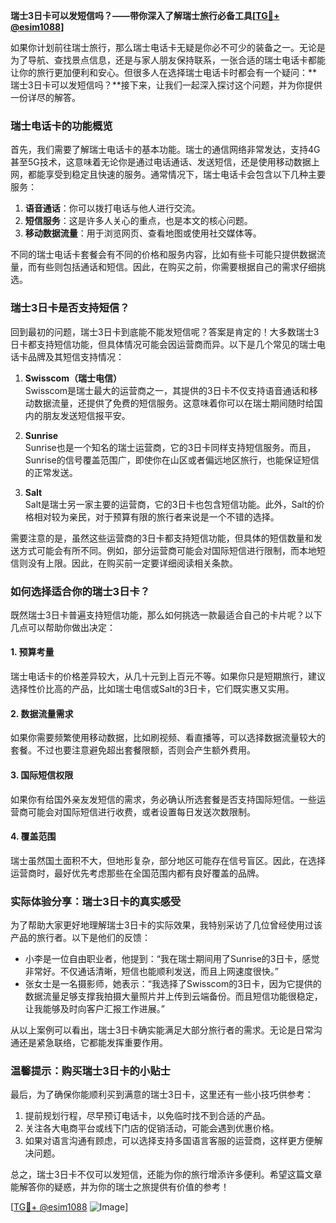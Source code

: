 **瑞士3日卡可以发短信吗？——带你深入了解瑞士旅行必备工具[[TG💪+ @esim1088](https://t.me/s/esim1088)]**

如果你计划前往瑞士旅行，那么瑞士电话卡无疑是你必不可少的装备之一。无论是为了导航、查找景点信息，还是与家人朋友保持联系，一张合适的瑞士电话卡都能让你的旅行更加便利和安心。但很多人在选择瑞士电话卡时都会有一个疑问：**瑞士3日卡可以发短信吗？**接下来，让我们一起深入探讨这个问题，并为你提供一份详尽的解答。

### 瑞士电话卡的功能概览

首先，我们需要了解瑞士电话卡的基本功能。瑞士的通信网络非常发达，支持4G甚至5G技术，这意味着无论你是通过电话通话、发送短信，还是使用移动数据上网，都能享受到稳定且快速的服务。通常情况下，瑞士电话卡会包含以下几种主要服务：

1. **语音通话**：你可以拨打电话与他人进行交流。
2. **短信服务**：这是许多人关心的重点，也是本文的核心问题。
3. **移动数据流量**：用于浏览网页、查看地图或使用社交媒体等。

不同的瑞士电话卡套餐会有不同的价格和服务内容，比如有些卡可能只提供数据流量，而有些则包括通话和短信。因此，在购买之前，你需要根据自己的需求仔细挑选。

### 瑞士3日卡是否支持短信？

回到最初的问题，瑞士3日卡到底能不能发短信呢？答案是肯定的！大多数瑞士3日卡都支持短信功能，但具体情况可能会因运营商而异。以下是几个常见的瑞士电话卡品牌及其短信支持情况：

1. **Swisscom（瑞士电信）**  
   Swisscom是瑞士最大的运营商之一，其提供的3日卡不仅支持语音通话和移动数据流量，还提供了免费的短信服务。这意味着你可以在瑞士期间随时给国内的朋友发送短信报平安。

2. **Sunrise**  
   Sunrise也是一个知名的瑞士运营商，它的3日卡同样支持短信服务。而且，Sunrise的信号覆盖范围广，即使你在山区或者偏远地区旅行，也能保证短信的正常发送。

3. **Salt**  
   Salt是瑞士另一家主要的运营商，它的3日卡也包含短信功能。此外，Salt的价格相对较为亲民，对于预算有限的旅行者来说是一个不错的选择。

需要注意的是，虽然这些运营商的3日卡都支持短信功能，但具体的短信数量和发送方式可能会有所不同。例如，部分运营商可能会对国际短信进行限制，而本地短信则没有上限。因此，在购买前一定要详细阅读相关条款。

### 如何选择适合你的瑞士3日卡？

既然瑞士3日卡普遍支持短信功能，那么如何挑选一款最适合自己的卡片呢？以下几点可以帮助你做出决定：

#### 1. 预算考量  
瑞士电话卡的价格差异较大，从几十元到上百元不等。如果你只是短期旅行，建议选择性价比高的产品，比如瑞士电信或Salt的3日卡，它们既实惠又实用。

#### 2. 数据流量需求  
如果你需要频繁使用移动数据，比如刷视频、看直播等，可以选择数据流量较大的套餐。不过也要注意避免超出套餐限额，否则会产生额外费用。

#### 3. 国际短信权限  
如果你有给国外亲友发短信的需求，务必确认所选套餐是否支持国际短信。一些运营商可能会对国际短信进行收费，或者设置每日发送次数限制。

#### 4. 覆盖范围  
瑞士虽然国土面积不大，但地形复杂，部分地区可能存在信号盲区。因此，在选择运营商时，最好优先考虑那些在全国范围内都有良好覆盖的品牌。

### 实际体验分享：瑞士3日卡的真实感受

为了帮助大家更好地理解瑞士3日卡的实际效果，我特别采访了几位曾经使用过该产品的旅行者。以下是他们的反馈：

- 小李是一位自由职业者，他提到：“我在瑞士期间用了Sunrise的3日卡，感觉非常好。不仅通话清晰，短信也能顺利发送，而且上网速度很快。”  
- 张女士是一名摄影师，她表示：“我选择了Swisscom的3日卡，因为它提供的数据流量足够支撑我拍摄大量照片并上传到云端备份。而且短信功能很稳定，让我能够及时向客户汇报工作进展。”

从以上案例可以看出，瑞士3日卡确实能满足大部分旅行者的需求。无论是日常沟通还是紧急联络，它都能发挥重要作用。

### 温馨提示：购买瑞士3日卡的小贴士

最后，为了确保你能顺利买到满意的瑞士3日卡，这里还有一些小技巧供参考：

1. 提前规划行程，尽早预订电话卡，以免临时找不到合适的产品。
2. 关注各大电商平台或线下门店的促销活动，可能会遇到优惠价格。
3. 如果对语言沟通有顾虑，可以选择支持多国语言客服的运营商，这样更方便解决问题。

总之，瑞士3日卡不仅可以发短信，还能为你的旅行增添许多便利。希望这篇文章能解答你的疑惑，并为你的瑞士之旅提供有价值的参考！

[[TG💪+ @esim1088](https://t.me/s/esim1088) ![Image](https://i.postimg.cc/4NQfJmqS/Snipaste-2025-05-13-00-14-12.png)]